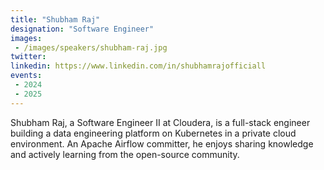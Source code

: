```yaml
---
title: "Shubham Raj"
designation: "Software Engineer"
images:
 - /images/speakers/shubham-raj.jpg
twitter: 
linkedin: https://www.linkedin.com/in/shubhamrajofficiall
events:
 - 2024
 - 2025
---
```


Shubham Raj, a Software Engineer II at Cloudera, is a full-stack engineer building a data engineering platform on Kubernetes in a private cloud environment.
An Apache Airflow committer, he enjoys sharing knowledge and actively learning from the open-source community.
